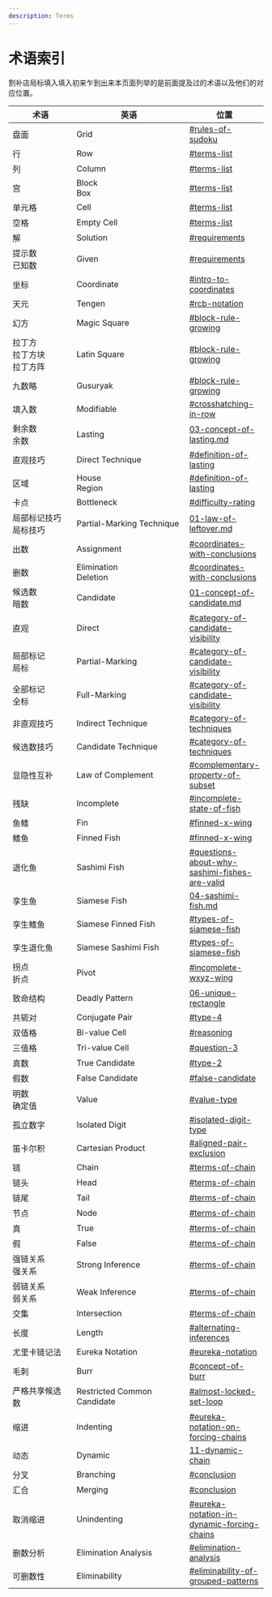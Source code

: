 ```yaml
---
description: Terms
---
```


# 术语索引

割补店局标填入填入初来乍到出来本页面列举的是前面提及过的术语以及他们的对应位置。

<table><thead><tr><th width="188">术语</th><th width="298">英语</th><th>位置</th></tr></thead><tbody><tr><td>盘面</td><td>Grid</td><td><a data-mention href="../#rules-of-sudoku">#rules-of-sudoku</a></td></tr><tr><td>行</td><td>Row</td><td><a data-mention href="../#terms-list">#terms-list</a></td></tr><tr><td>列</td><td>Column</td><td><a data-mention href="../#terms-list">#terms-list</a></td></tr><tr><td>宫</td><td>Block<br>Box</td><td><a data-mention href="../#terms-list">#terms-list</a></td></tr><tr><td>单元格</td><td>Cell</td><td><a data-mention href="../#terms-list">#terms-list</a></td></tr><tr><td>空格</td><td>Empty Cell</td><td><a data-mention href="../#terms-list">#terms-list</a></td></tr><tr><td>解</td><td>Solution</td><td><a data-mention href="../#requirements">#requirements</a></td></tr><tr><td>提示数<br>已知数</td><td>Given</td><td><a data-mention href="../#requirements">#requirements</a></td></tr><tr><td>坐标</td><td>Coordinate</td><td><a data-mention href="../sudoku-basics/02-coordinate.md#intro-to-coordinates">#intro-to-coordinates</a></td></tr><tr><td>天元</td><td>Tengen</td><td><a data-mention href="../sudoku-basics/02-coordinate.md#rcb-notation">#rcb-notation</a></td></tr><tr><td>幻方</td><td>Magic Square</td><td><a data-mention href="../sudoku-basics/03-history-of-sudoku.md#block-rule-growing">#block-rule-growing</a></td></tr><tr><td>拉丁方<br>拉丁方块<br>拉丁方阵</td><td>Latin Square</td><td><a data-mention href="../sudoku-basics/03-history-of-sudoku.md#block-rule-growing">#block-rule-growing</a></td></tr><tr><td>九数略</td><td>Gusuryak</td><td><a data-mention href="../sudoku-basics/03-history-of-sudoku.md#block-rule-growing">#block-rule-growing</a></td></tr><tr><td>填入数</td><td>Modifiable</td><td><a data-mention href="../direct-technique/01-crosshatching.md#crosshatching-in-row">#crosshatching-in-row</a></td></tr><tr><td>剩余数<br>余数</td><td>Lasting</td><td><a data-mention href="../direct-technique/03-concept-of-lasting.md">03-concept-of-lasting.md</a></td></tr><tr><td>直观技巧</td><td>Direct Technique</td><td><a data-mention href="../direct-technique/03-concept-of-lasting.md#definition-of-lasting">#definition-of-lasting</a></td></tr><tr><td>区域</td><td>House<br>Region</td><td><a data-mention href="../direct-technique/03-concept-of-lasting.md#definition-of-lasting">#definition-of-lasting</a></td></tr><tr><td>卡点</td><td>Bottleneck</td><td><a data-mention href="../direct-technique/03-concept-of-lasting.md#difficulty-rating">#difficulty-rating</a></td></tr><tr><td>局部标记技巧<br>局标技巧</td><td>Partial-Marking Technique</td><td><a data-mention href="../partial-marking-technique/01-law-of-leftover.md">01-law-of-leftover.md</a></td></tr><tr><td>出数</td><td>Assignment</td><td><a data-mention href="../partial-marking-technique/03-direct-subset/01-direct-hidden-subset.md#coordinates-with-conclusions">#coordinates-with-conclusions</a></td></tr><tr><td>删数</td><td>Elimination<br>Deletion</td><td><a data-mention href="../partial-marking-technique/03-direct-subset/01-direct-hidden-subset.md#coordinates-with-conclusions">#coordinates-with-conclusions</a></td></tr><tr><td>候选数<br>暗数</td><td>Candidate</td><td><a data-mention href="../candidate-technique-basics/01-concept-of-candidate.md">01-concept-of-candidate.md</a></td></tr><tr><td>直观</td><td>Direct</td><td><a data-mention href="../candidate-technique-basics/01-concept-of-candidate.md#category-of-candidate-visibility">#category-of-candidate-visibility</a></td></tr><tr><td>局部标记<br>局标</td><td>Partial-Marking</td><td><a data-mention href="../candidate-technique-basics/01-concept-of-candidate.md#category-of-candidate-visibility">#category-of-candidate-visibility</a></td></tr><tr><td>全部标记<br>全标</td><td>Full-Marking</td><td><a data-mention href="../candidate-technique-basics/01-concept-of-candidate.md#category-of-candidate-visibility">#category-of-candidate-visibility</a></td></tr><tr><td>非直观技巧</td><td>Indirect Technique</td><td><a data-mention href="../candidate-technique-basics/01-concept-of-candidate.md#category-of-techniques">#category-of-techniques</a></td></tr><tr><td>候选数技巧</td><td>Candidate Technique</td><td><a data-mention href="../candidate-technique-basics/01-concept-of-candidate.md#category-of-techniques">#category-of-techniques</a></td></tr><tr><td>显隐性互补</td><td>Law of Complement</td><td><a data-mention href="../candidate-technique-basics/02-looking-of-direct-and-partial-marking-techniques-in-full-marking-grids.md#complementary-property-of-subset">#complementary-property-of-subset</a></td></tr><tr><td>残缺</td><td>Incomplete</td><td><a data-mention href="../candidate-technique-basics/03-normal-fish/01-reasoning-of-normal-fish.md#incomplete-state-of-fish">#incomplete-state-of-fish</a></td></tr><tr><td>鱼鳍</td><td>Fin</td><td><a data-mention href="../candidate-technique-basics/03-normal-fish/02-finned-fish.md#finned-x-wing">#finned-x-wing</a></td></tr><tr><td>鳍鱼</td><td>Finned Fish</td><td><a data-mention href="../candidate-technique-basics/03-normal-fish/02-finned-fish.md#finned-x-wing">#finned-x-wing</a></td></tr><tr><td>退化鱼</td><td>Sashimi Fish</td><td><a data-mention href="../candidate-technique-basics/03-normal-fish/03-sashimi-fish.md#questions-about-why-sashimi-fishes-are-valid">#questions-about-why-sashimi-fishes-are-valid</a></td></tr><tr><td>孪生鱼</td><td>Siamese Fish</td><td><a data-mention href="../candidate-technique-basics/03-normal-fish/04-sashimi-fish.md">04-sashimi-fish.md</a></td></tr><tr><td>孪生鳍鱼</td><td>Siamese Finned Fish</td><td><a data-mention href="../candidate-technique-basics/03-normal-fish/04-sashimi-fish.md#types-of-siamese-fish">#types-of-siamese-fish</a></td></tr><tr><td>孪生退化鱼</td><td>Siamese Sashimi Fish</td><td><a data-mention href="../candidate-technique-basics/03-normal-fish/04-sashimi-fish.md#types-of-siamese-fish">#types-of-siamese-fish</a></td></tr><tr><td>拐点<br>折点</td><td>Pivot</td><td><a data-mention href="../candidate-technique-basics/04-regular-wings/02-incomplete-regular-wings.md#incomplete-wxyz-wing">#incomplete-wxyz-wing</a></td></tr><tr><td>致命结构</td><td>Deadly Pattern</td><td><a data-mention href="../candidate-technique-basics/06-unique-rectangle/">06-unique-rectangle</a></td></tr><tr><td>共轭对</td><td>Conjugate Pair</td><td><a data-mention href="../candidate-technique-basics/06-unique-rectangle/02-subtypes-of-unique-rectangle.md#type-4">#type-4</a></td></tr><tr><td>双值格</td><td>Bi-value Cell</td><td><a data-mention href="../candidate-technique-basics/10-bivalue-universal-grave/01-reasoning-of-bivalue-universal-grave.md#reasoning">#reasoning</a></td></tr><tr><td>三值格</td><td>Tri-value Cell</td><td><a data-mention href="../candidate-technique-basics/10-bivalue-universal-grave/01-reasoning-of-bivalue-universal-grave.md#question-3">#question-3</a></td></tr><tr><td>真数</td><td>True Candidate</td><td><a data-mention href="../candidate-technique-basics/10-bivalue-universal-grave/02-other-types-of-bivalue-universal-grave.md#type-2">#type-2</a></td></tr><tr><td>假数</td><td>False Candidate</td><td><a data-mention href="../candidate-technique-basics/10-bivalue-universal-grave/02-other-types-of-bivalue-universal-grave.md#false-candidate">#false-candidate</a></td></tr><tr><td>明数<br>确定值</td><td>Value</td><td><a data-mention href="../candidate-technique-basics/11-almost-locked-candidates.md#value-type">#value-type</a></td></tr><tr><td>孤立数字</td><td>Isolated Digit</td><td><a data-mention href="../candidate-technique-basics/12-sue-de-coq.md#isolated-digit-type">#isolated-digit-type</a></td></tr><tr><td>笛卡尔积</td><td>Cartesian Product</td><td><a data-mention href="../candidate-technique-basics/15-aligned-exclusion.md#aligned-pair-exclusion">#aligned-pair-exclusion</a></td></tr><tr><td>链</td><td>Chain</td><td><a data-mention href="../chain-theory/01-two-strong-link-chain.md#terms-of-chain">#terms-of-chain</a></td></tr><tr><td>链头</td><td>Head</td><td><a data-mention href="../chain-theory/01-two-strong-link-chain.md#terms-of-chain">#terms-of-chain</a></td></tr><tr><td>链尾</td><td>Tail</td><td><a data-mention href="../chain-theory/01-two-strong-link-chain.md#terms-of-chain">#terms-of-chain</a></td></tr><tr><td>节点</td><td>Node</td><td><a data-mention href="../chain-theory/01-two-strong-link-chain.md#terms-of-chain">#terms-of-chain</a></td></tr><tr><td>真</td><td>True</td><td><a data-mention href="../chain-theory/01-two-strong-link-chain.md#terms-of-chain">#terms-of-chain</a></td></tr><tr><td>假</td><td>False</td><td><a data-mention href="../chain-theory/01-two-strong-link-chain.md#terms-of-chain">#terms-of-chain</a></td></tr><tr><td>强链关系<br>强关系</td><td>Strong Inference</td><td><a data-mention href="../chain-theory/01-two-strong-link-chain.md#terms-of-chain">#terms-of-chain</a></td></tr><tr><td>弱链关系<br>弱关系</td><td>Weak Inference</td><td><a data-mention href="../chain-theory/01-two-strong-link-chain.md#terms-of-chain">#terms-of-chain</a></td></tr><tr><td>交集</td><td>Intersection</td><td><a data-mention href="../chain-theory/01-two-strong-link-chain.md#terms-of-chain">#terms-of-chain</a></td></tr><tr><td>长度</td><td>Length</td><td><a data-mention href="../chain-theory/01-two-strong-link-chain.md#alternating-inferences">#alternating-inferences</a></td></tr><tr><td>尤里卡链记法</td><td>Eureka Notation</td><td><a data-mention href="../chain-theory/02-x-chain-and-multidigit-chain/01-definition-of-x-chain-and-multidigit-chain.md#eureka-notation">#eureka-notation</a></td></tr><tr><td>毛刺</td><td>Burr</td><td><a data-mention href="../chain-theory/06-burred-subset-chain.md#concept-of-burr">#concept-of-burr</a></td></tr><tr><td>严格共享候选数</td><td>Restricted Common Candidate</td><td><a data-mention href="../chain-theory/09-loop/03-grouped-loop.md#almost-locked-set-loop">#almost-locked-set-loop</a></td></tr><tr><td>缩进</td><td>Indenting</td><td><a data-mention href="../chain-theory/10-forcing-chains/01-reasoning-of-forcing-chains.md#eureka-notation-on-forcing-chains">#eureka-notation-on-forcing-chains</a></td></tr><tr><td>动态</td><td>Dynamic</td><td><a data-mention href="../chain-theory/11-dynamic-chain/">11-dynamic-chain</a></td></tr><tr><td>分叉</td><td>Branching</td><td><a data-mention href="../chain-theory/11-dynamic-chain/01-reasoning-of-dynamic-chain.md#conclusion">#conclusion</a></td></tr><tr><td>汇合</td><td>Merging</td><td><a data-mention href="../chain-theory/11-dynamic-chain/01-reasoning-of-dynamic-chain.md#conclusion">#conclusion</a></td></tr><tr><td>取消缩进</td><td>Unindenting</td><td><a data-mention href="../chain-theory/11-dynamic-chain/02-dynamic-forcing-chains.md#eureka-notation-in-dynamic-forcing-chains">#eureka-notation-in-dynamic-forcing-chains</a></td></tr><tr><td>删数分析</td><td>Elimination Analysis</td><td><a data-mention href="../chain-theory/11-dynamic-chain/03-elimination-analysis-on-dynamic-loop.md#elimination-analysis">#elimination-analysis</a></td></tr><tr><td>可删数性</td><td>Eliminability</td><td><a data-mention href="../chain-theory/11-dynamic-chain/04-elimination-analysis-on-dynamic-grouped-loop.md#eliminability-of-grouped-patterns">#eliminability-of-grouped-patterns</a></td></tr></tbody></table>
